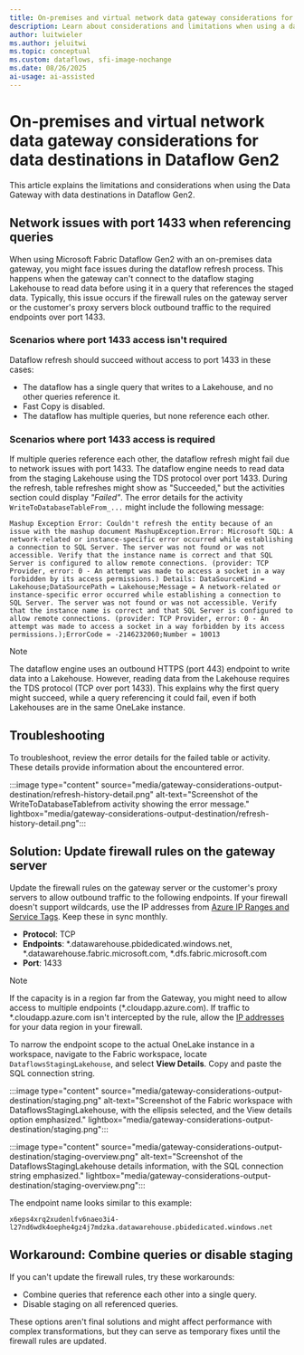 ```yaml
---
title: On-premises and virtual network data gateway considerations for data destinations in Dataflow Gen2
description: Learn about considerations and limitations when using a data gateway with data destinations in Dataflow Gen2.
author: luitwieler
ms.author: jeluitwi
ms.topic: conceptual
ms.custom: dataflows, sfi-image-nochange
ms.date: 08/26/2025
ai-usage: ai-assisted
---
```


# On-premises and virtual network data gateway considerations for data destinations in Dataflow Gen2

This article explains the limitations and considerations when using the Data Gateway with data destinations in Dataflow Gen2.

## Network issues with port 1433 when referencing queries

When using Microsoft Fabric Dataflow Gen2 with an on-premises data gateway, you might face issues during the dataflow refresh process. This happens when the gateway can't connect to the dataflow staging Lakehouse to read data before using it in a query that references the staged data. Typically, this issue occurs if the firewall rules on the gateway server or the customer's proxy servers block outbound traffic to the required endpoints over port 1433.

### Scenarios where port 1433 access isn't required

Dataflow refresh should succeed without access to port 1433 in these cases:

- The dataflow has a single query that writes to a Lakehouse, and no other queries reference it.
- Fast Copy is disabled.
- The dataflow has multiple queries, but none reference each other.

### Scenarios where port 1433 access is required

If multiple queries reference each other, the dataflow refresh might fail due to network issues with port 1433. The dataflow engine needs to read data from the staging Lakehouse using the TDS protocol over port 1433. During the refresh, table refreshes might show as "Succeeded," but the activities section could display *"Failed"*. The error details for the activity `WriteToDatabaseTableFrom_...` might include the following message:

```plaintext
Mashup Exception Error: Couldn't refresh the entity because of an issue with the mashup document MashupException.Error: Microsoft SQL: A network-related or instance-specific error occurred while establishing a connection to SQL Server. The server was not found or was not accessible. Verify that the instance name is correct and that SQL Server is configured to allow remote connections. (provider: TCP Provider, error: 0 - An attempt was made to access a socket in a way forbidden by its access permissions.) Details: DataSourceKind = Lakehouse;DataSourcePath = Lakehouse;Message = A network-related or instance-specific error occurred while establishing a connection to SQL Server. The server was not found or was not accessible. Verify that the instance name is correct and that SQL Server is configured to allow remote connections. (provider: TCP Provider, error: 0 - An attempt was made to access a socket in a way forbidden by its access permissions.);ErrorCode = -2146232060;Number = 10013
```

> [!NOTE]
> The dataflow engine uses an outbound HTTPS (port 443) endpoint to write data into a Lakehouse. However, reading data from the Lakehouse requires the TDS protocol (TCP over port 1433). This explains why the first query might succeed, while a query referencing it could fail, even if both Lakehouses are in the same OneLake instance.

## Troubleshooting

To troubleshoot, review the error details for the failed table or activity. These details provide information about the encountered error.

:::image type="content" source="media/gateway-considerations-output-destination/refresh-history-detail.png" alt-text="Screenshot of the WriteToDatabaseTablefrom activity showing the error message." lightbox="media/gateway-considerations-output-destination/refresh-history-detail.png":::

## Solution: Update firewall rules on the gateway server

Update the firewall rules on the gateway server or the customer's proxy servers to allow outbound traffic to the following endpoints. If your firewall doesn't support wildcards, use the IP addresses from [Azure IP Ranges and Service Tags](https://www.microsoft.com/en-us/download/details.aspx?id=56519). Keep these in sync monthly.

- **Protocol**: TCP
- **Endpoints**: *.datawarehouse.pbidedicated.windows.net, *.datawarehouse.fabric.microsoft.com, *.dfs.fabric.microsoft.com
- **Port**: 1433

> [!NOTE]
> If the capacity is in a region far from the Gateway, you might need to allow access to multiple endpoints (*.cloudapp.azure.com). If traffic to *.cloudapp.azure.com isn't intercepted by the rule, allow the [IP addresses](/data-integration/gateway/service-gateway-communication#ports) for your data region in your firewall.

To narrow the endpoint scope to the actual OneLake instance in a workspace, navigate to the Fabric workspace, locate `DataflowsStagingLakehouse`, and select **View Details**. Copy and paste the SQL connection string.

:::image type="content" source="media/gateway-considerations-output-destination/staging.png" alt-text="Screenshot of the Fabric workspace with DataflowsStagingLakehouse, with the ellipsis selected, and the View details option emphasized." lightbox="media/gateway-considerations-output-destination/staging.png":::

:::image type="content" source="media/gateway-considerations-output-destination/staging-overview.png" alt-text="Screenshot of the DataflowsStagingLakehouse details information, with the SQL connection string emphasized." lightbox="media/gateway-considerations-output-destination/staging-overview.png":::

The endpoint name looks similar to this example:

`x6eps4xrq2xudenlfv6naeo3i4-l27nd6wdk4oephe4gz4j7mdzka.datawarehouse.pbidedicated.windows.net`

## Workaround: Combine queries or disable staging

If you can't update the firewall rules, try these workarounds:

- Combine queries that reference each other into a single query.
- Disable staging on all referenced queries.

These options aren't final solutions and might affect performance with complex transformations, but they can serve as temporary fixes until the firewall rules are updated.
